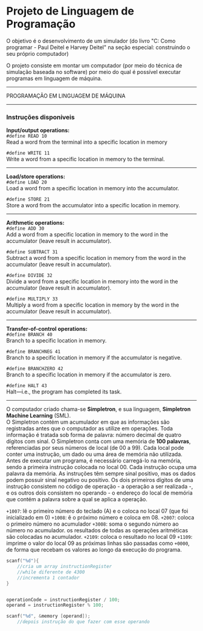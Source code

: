 # Projeto de Linguagem de Programação

O objetivo é o desenvolvimento de um simulador (do livro "C: Como programar - Paul Deitel e Harvey Deitel" na seção especial: construindo o seu próprio computador)

O projeto consiste em montar um computador (por meio do técnica de simulação baseada no software) por meio do qual é possível executar programas em linguagem de máquina.

---

PROGRAMAÇÃO EM LINGUAGEM DE MÁQUINA

---

### Instruções disponiveis

**Input/output operations:**  
`#define READ 10`  
Read a word from the terminal into a specific location in memory  

`#define WRITE 11`  
Write a word from a specific location in memory to the terminal.  

---

**Load/store operations:**  
`#define LOAD 20`  
Load a word from a specific location in memory into the accumulator.  

`#define STORE 21`  
Store a word from the accumulator into a specific location in
memory.  

---

**Arithmetic operations:**  
`#define ADD 30`  
Add a word from a specific location in memory to the word in the accumulator (leave result in accumulator).  

`#define SUBTRACT 31`  
Subtract a word from a specific location in memory from the word in the accumulator (leave result in accumulator).  

`#define DIVIDE 32`  
Divide a word from a specific location in memory into the word in the accumulator (leave result in accumulator).  

`#define MULTIPLY 33`  
Multiply a word from a specific location in memory by the word in the accumulator (leave result in accumulator).  

---

**Transfer-of-control operations:**  
`#define BRANCH 40`  
Branch to a specific location in memory.  

`#define BRANCHNEG 41`  
Branch to a specific location in memory if the accumulator is negative.  

`#define BRANCHZERO 42`  
Branch to a specific location in memory if the accumulator is zero.  

`#define HALT 43`  
Halt—i.e., the program has completed its task.  

---
O computador criado chama-se **Simpletron**, e sua linguagem, **Simpletron Machine Learning** (SML).  
O Simpletron contém um acumulador em que as informações são registradas antes que o computador as utilize em operações. Toda informação é tratada sob forma de palavra: número decimal de quatro dígitos com sinal. O Simpletron conta com uma memória de **100 palavras**, referenciadas por seus números de local (de 00 a 99). Cada local pode conter uma instrução, um dado ou uma área de memória não utilizada.  
Antes de executar um programa, é necessário carregá-lo na memória, sendo a primeira instrução colocada no local 00.
Cada instrução ocupa uma palavra da memória. As instruções têm sempre sinal positivo, mas os dados podem possuir sinal negativo ou positivo.
Os dois primeiros dígitos de uma instrução consistem no código de operação - a operação a ser realizada -, e os outros dois consistem no operando - o endereço do local de memória que contém a palavra sobre a qual se aplica a operação.

`+1007`: lê o primeiro número do teclado (A) e o coloca no local 07 (que foi inicializado em 0)
`+1008`: ê o próximo número e coloca em 08.
`+2007`: coloca o primeiro número no acumulador
`+3008`: soma o segundo número ao número no acumulador. os resultados de todas as operações aritméticas são colocadas no acumulador. 
`+2109`: coloca o resultado no local 09
`+1109`: imprime o valor do local 09
as próximas linhas são passadas como `+0000`, de forma que recebam os valores ao longo da execução do programa.

```c
scanf("%d"){
    //cria um array instructionRegister
    //while diferente de 4300
    //incrementa 1 contador
}


operationCode = instructionRegister / 100;
operand = instructionRegister % 100;

scanf("%d", &memory [operand]);
    //depois instrução do que fazer com esse operando
```
